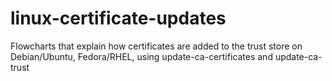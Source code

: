 # linux-certificate-updates
Flowcharts that explain how certificates are added to the trust store on Debian/Ubuntu, Fedora/RHEL, using update-ca-certificates and update-ca-trust
